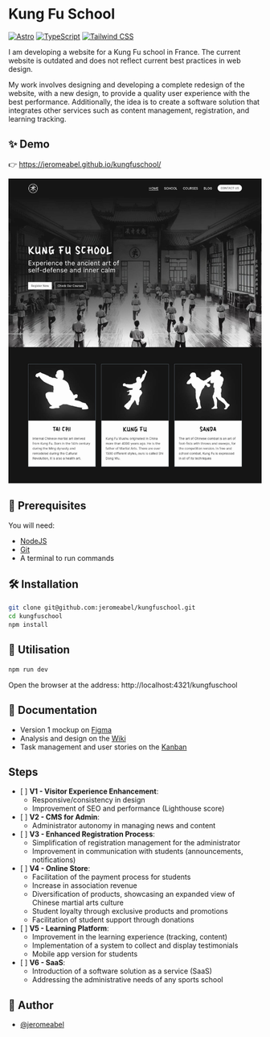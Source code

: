 # Kung Fu School

[![Astro](https://img.shields.io/badge/Astro-4.1-yellow)](https://astro.build/)
[![TypeScript](https://img.shields.io/badge/TypeScript-5.2-blue)](https://www.typescriptlang.org/)
[![Tailwind CSS](https://img.shields.io/badge/Tailwind_CSS-3.4-blue)](https://tailwindcss.com/)

I am developing a website for a Kung Fu school in France. The current website is outdated and does not reflect current best practices in web design.

My work involves designing and developing a complete redesign of the website, with a new design, to provide a quality user experience with the best performance. Additionally, the idea is to create a software solution that integrates other services such as content management, registration, and learning tracking.

## ✨ Demo

👉 https://jeromeabel.github.io/kungfuschool/

![Screenshot of the Website KungFuSchool](./screen.jpg)

## 🚨 Prerequisites

You will need:

- [NodeJS](https://nodejs.org/)
- [Git](https://git-scm.com/)
- A terminal to run commands

## 🛠️ Installation

```sh
git clone git@github.com:jeromeabel/kungfuschool.git
cd kungfuschool
npm install
```

## 🚀 Utilisation

```sh
npm run dev
```

Open the browser at the address: http://localhost:4321/kungfuschool

## 📝 Documentation

- Version 1 mockup on [Figma](https://www.figma.com/file/sW8NgzHukO70ZU6zs8l920/Kung-Fu-School?type=design&node-id=1-1843&mode=design)
- Analysis and design on the [Wiki](https://github.com/jeromeabel/kungfuschool/wiki)
- Task management and user stories on the [Kanban](https://github.com/users/jeromeabel/projects/5)

## Steps

- [ ] **V1 - Visitor Experience Enhancement**:
  - Responsive/consistency in design
  - Improvement of SEO and performance (Lighthouse score)
- [ ] **V2 - CMS for Admin**:
  - Administrator autonomy in managing news and content
- [ ] **V3 - Enhanced Registration Process**:
  - Simplification of registration management for the administrator
  - Improvement in communication with students (announcements, notifications)
- [ ] **V4 - Online Store**:
  - Facilitation of the payment process for students
  - Increase in association revenue
  - Diversification of products, showcasing an expanded view of Chinese martial arts culture
  - Student loyalty through exclusive products and promotions
  - Facilitation of student support through donations
- [ ] **V5 - Learning Platform**:
  - Improvement in the learning experience (tracking, content)
  - Implementation of a system to collect and display testimonials
  - Mobile app version for students
- [ ] **V6 - SaaS**:
  - Introduction of a software solution as a service (SaaS)
  - Addressing the administrative needs of any sports school

## 👤 Author

- [@jeromeabel](https://github.com/jeromeabel)
